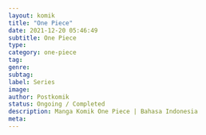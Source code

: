 ```yaml
---
layout: komik
title: "One Piece"
date: 2021-12-20 05:46:49
subtitle: One Piece
type: 
category: one-piece
tag: 
genre: 
subtag: 
label: Series
image: 
author: Postkomik
status: Ongoing / Completed
description: Manga Komik One Piece | Bahasa Indonesia
meta: 
---
```


